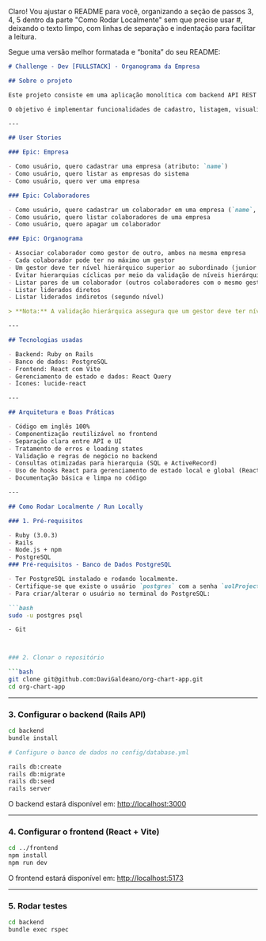 Claro! Vou ajustar o README para você, organizando a seção de passos 3, 4, 5 dentro da parte "Como Rodar Localmente" sem que precise usar #, deixando o texto limpo, com linhas de separação e indentação para facilitar a leitura.

Segue uma versão melhor formatada e “bonita” do seu README:

````markdown
# Challenge - Dev [FULLSTACK] - Organograma da Empresa

## Sobre o projeto

Este projeto consiste em uma aplicação monolítica com backend API REST em Ruby on Rails e frontend em React, que gerencia o organograma de empresas, colaboradores e suas relações hierárquicas.

O objetivo é implementar funcionalidades de cadastro, listagem, visualização e organização do organograma empresarial, respeitando regras de negócio como associação de gestores, pares e liderados diretos e indiretos.

---

## User Stories

### Epic: Empresa

- Como usuário, quero cadastrar uma empresa (atributo: `name`)
- Como usuário, quero listar as empresas do sistema
- Como usuário, quero ver uma empresa

### Epic: Colaboradores

- Como usuário, quero cadastrar um colaborador em uma empresa (`name`, `email`, `picture`)
- Como usuário, quero listar colaboradores de uma empresa
- Como usuário, quero apagar um colaborador

### Epic: Organograma

- Associar colaborador como gestor de outro, ambos na mesma empresa
- Cada colaborador pode ter no máximo um gestor
- Um gestor deve ter nível hierárquico superior ao subordinado (junior < pleno < senior)
- Evitar hierarquias cíclicas por meio da validação de níveis hierárquicos
- Listar pares de um colaborador (outros colaboradores com o mesmo gestor)
- Listar liderados diretos
- Listar liderados indiretos (segundo nível)

> **Nota:** A validação hierárquica assegura que um gestor deve ter nível superior ao subordinado, eliminando a necessidade de detectar ciclos explicitamente.

---

## Tecnologias usadas

- Backend: Ruby on Rails
- Banco de dados: PostgreSQL
- Frontend: React com Vite
- Gerenciamento de estado e dados: React Query
- Ícones: lucide-react

---

## Arquitetura e Boas Práticas

- Código em inglês 100%
- Componentização reutilizável no frontend
- Separação clara entre API e UI
- Tratamento de erros e loading states
- Validação e regras de negócio no backend
- Consultas otimizadas para hierarquia (SQL e ActiveRecord)
- Uso de hooks React para gerenciamento de estado local e global (React Query)
- Documentação básica e limpa no código

---

## Como Rodar Localmente / Run Locally

### 1. Pré-requisitos

- Ruby (3.0.3)
- Rails
- Node.js + npm
- PostgreSQL
### Pré-requisitos - Banco de Dados PostgreSQL

- Ter PostgreSQL instalado e rodando localmente.
- Certifique-se que existe o usuário `postgres` com a senha `uolProject`, ou ajuste `config/database.yml` para refletir seu usuário e senha local.
- Para criar/alterar o usuário no terminal do PostgreSQL:

```bash
sudo -u postgres psql

- Git



### 2. Clonar o repositório

```bash
git clone git@github.com:DaviGaldeano/org-chart-app.git
cd org-chart-app
````

---

### 3. Configurar o backend (Rails API)

```bash
cd backend
bundle install

# Configure o banco de dados no config/database.yml

rails db:create
rails db:migrate
rails db:seed
rails server
```

O backend estará disponível em: [http://localhost:3000](http://localhost:3000)

---

### 4. Configurar o frontend (React + Vite)

```bash
cd ../frontend
npm install
npm run dev

```
O frontend estará disponível em: [http://localhost:5173](http://localhost:5173)

---

### 5. Rodar testes

```bash
cd backend
bundle exec rspec
```
